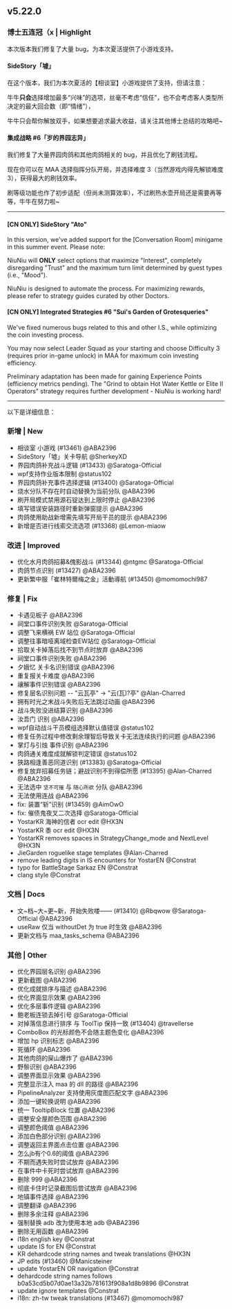 ## v5.22.0

### 博士五连冠（x | Highlight

本次版本我们修复了大量 bug，为本次夏活提供了小游戏支持。

#### SideStory「墟」

在这个版本，我们为本次夏活的【相谈室】小游戏提供了支持，但请注意：

牛牛**只会**选择增加最多“兴味”的选项，丝毫不考虑“信任”，也不会考虑客人类型所决定的最大回合数（即“情绪”），

牛牛只会帮你解放双手，如果想要追求最大收益，请关注其他博士总结的攻略吧~

#### 集成战略 #6「岁的界园志异」

我们修复了大量界园肉鸽和其他肉鸽相关的 bug，并且优化了刷钱流程。

现在你可以在 MAA 选择指挥分队开局，并选择难度 3（当然游戏内得先解锁难度 3），获得最大的刷钱效率。

刷等级功能也作了初步适配（但尚未测算效率），不过刷热水壶开局还是需要再等等，牛牛在努力啦~

----

#### [CN ONLY] SideStory "Ato"

In this version, we've added support for the [Conversation Room] minigame in this summer event. Please note:

NiuNiu will **ONLY** select options that maximize "Interest", completely disregarding "Trust" and the maximum turn limit determined by guest types (i.e., "Mood").

NiuNiu is designed to automate the process. For maximizing rewards, please refer to strategy guides curated by other Doctors.

#### [CN ONLY] Integrated Strategies #6 "Sui's Garden of Grotesqueries"

We've fixed numerous bugs related to this and other I.S., while optimizing the coin investing process.

You may now select Leader Squad as your starting and choose Difficulty 3 (requires prior in-game unlock) in MAA for maximum coin investing efficiency.

Preliminary adaptation has been made for gaining Experience Points (efficiency metrics pending). The "Grind to obtain Hot Water Kettle or Elite II Operators" strategy requires further development - NiuNiu is working hard!

----

以下是详细信息：

### 新增 | New

* 相谈室 小游戏 (#13461) @ABA2396
* SideStory「墟」关卡导航 @SherkeyXD
* 界园肉鸽补充战斗逻辑 (#13433) @Saratoga-Official
* wpf支持作业版本限制 @status102
* 界园肉鸽补充事件选择逻辑 (#13400) @Saratoga-Official
* 烧水分队不存在时自动替换为当前分队 @ABA2396
* 刷开局模式禁用源石锭达到上限时停止 @ABA2396
* 填写错误安装路径时重新弹窗提示 @ABA2396
* 肉鸽使用助战新增需先填写开局干员的提示 @ABA2396
* 新增是否进行线索交流选项 (#13368) @Lemon-miaow

### 改进 | Improved

* 优化水月肉鸽招募&傀影战斗 (#13344) @ntgmc @Saratoga-Official
* 肉鸽节点识别 (#13427) @ABA2396
* 更新繁中服「崔林特爾梅之金」活動導航 (#13450) @momomochi987

### 修复 | Fix

* 卡遇见板子 @ABA2396
* 祠堂口事件识别失败 @Saratoga-Official
* 调整飞来横祸 EW 站位 @Saratoga-Official
* 调整往事暗哑离域检查EW站位 @Saratoga-Official
* 拾取关卡掉落后找不到节点时放弃 @ABA2396
* 祠堂口事件识别失败 @ABA2396
* 夕娥忆 关卡名识别错误 @ABA2396
* 重复报关卡难度 @ABA2396
* 禳解事件识别错误 @ABA2396
* 修复层名识别问题 -- "云瓦亭" -> "云(瓦)?亭" @Alan-Charred
* 拥有时光之末战斗失败后无法跳过动画 @ABA2396
* 战斗失败没进结算识别 @ABA2396
* 汝吾门 识别 @ABA2396
* wpf自动战斗干员模组选择默认值错误 @status102
* 修复任务过程中修改剩余理智后导致关卡无法连续执行的问题 @ABA2396
* 掌灯与引烛 事件识别 @ABA2396
* 肉鸽通关难度成就解锁判定错误 @status102
* 狭路相逢善恶同道识别 (#13383) @Saratoga-Official
* 修复放弃招募任务链；避战识别不到得偿所愿 (#13395) @Alan-Charred @ABA2396
* 无法选中 `坚不可摧` 与 `随心所欲` 分队 @ABA2396
* 无法使用连战 @ABA2396
* fix: 装置“斩”识别 (#13459) @AimOwO
* fix: 催债鬼夜叉二次选择 @Saratoga-Official
* YostarKR 海神的信者 ocr edit @HX3N
* YostarKR 黍 ocr edit @HX3N
* YostarKR removes spaces in StrategyChange_mode and NextLevel @HX3N
* JieGarden roguelike stage templates @Alan-Charred
* remove leading digits in IS encounters for YostarEN @Constrat
* typo for BattleStage Sarkaz EN @Constrat
* clang style @Constrat

### 文档 | Docs

* 文~档~大~更~新，开始失败喽—— (#13410) @Rbqwow @Saratoga-Official @ABA2396
* useRaw 仅当 withoutDet 为 true 时生效 @ABA2396
* 更新文档与 maa_tasks_schema @ABA2396

### 其他 | Other

* 优化界园层名识别 @ABA2396
* 更新截图 @ABA2396
* 优化成就排序与描述 @ABA2396
* 优化界面显示效果 @ABA2396
* 优化多层事件逻辑 @ABA2396
* 鲍老板连锁去掉引号 @Saratoga-Official
* 对掉落信息进行排序 与 ToolTip 保持一致 (#13404) @travellerse
* ComboBox 的光标颜色不会随主题色变化 @ABA2396
* 增加 hp 识别标志 @ABA2396
* 死循环 @ABA2396
* 其他肉鸽的屎山爆炸了 @ABA2396
* 野鬃识别 @ABA2396
* 调整界面显示效果 @ABA2396
* 完整显示注入 maa 的 dll 的路径 @ABA2396
* PipelineAnalyzer 支持使用灰度图匹配文字 @ABA2396
* 添加一键轮换说明 @ABA2396
* 统一 TooltipBlock 位置 @ABA2396
* 调整安全屋颜色范围 @ABA2396
* 调整颜色阈值 @ABA2396
* 添加白色部分识别 @ABA2396
* 调整返回主界面点击位置 @ABA2396
* 怎么jb有个0.6的阈值 @ABA2396
* 不期而遇失败时尝试放弃 @ABA2396
* 在事件中卡死时尝试放弃 @ABA2396
* 删除 999 @ABA2396
* 彻底卡住时记录截图后尝试放弃 @ABA2396
* 地镇事件选择 @ABA2396
* 调整翻译 @ABA2396
* 删除多余注释 @ABA2396
* 强制替换 adb 改为使用本地 adb @ABA2396
* 删除无用函数 @ABA2396
* i18n english key @Constrat
* update IS for EN @Constrat
* KR dehardcode string names and tweak translations @HX3N
* JP edits (#13460) @Manicsteiner
* update YostarEN OR navigation @Constrat
* dehardcode string names follows b0a53cd5b07d0ae13a32b781613f908a1d8b9896 @Constrat
* update ignore templates @Constrat
* i18n: zh-tw tweak translations (#13467) @momomochi987
